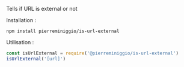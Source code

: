 Tells if URL is external or not

Installation :
```
npm install pierreminiggio/is-url-external
```

Utilisation : 
```javascript
const isUrlExternal = require('@pierreminiggio/is-url-external')
isUrlExternal('[url]')
```
